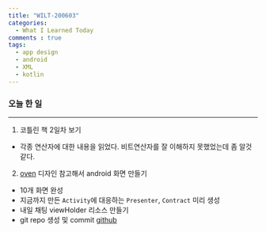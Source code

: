 ```yaml
---
title: "WILT-200603"
categories:
  - What I Learned Today
comments : true
tags:
  - app design
  - android
  - XML
  - kotlin
---
```


### 오늘 한 일
----

1. 코틀린 책 2일차 보기
  - 각종 연산자에 대한 내용을 읽었다. 비트연산자를 잘 이해하지 못했었는데 좀 알것같다.<br>

2. [oven] 디자인 참고해서 android 화면 만들기
  - 10개 화면 완성
  - 지금까지 만든 `Activity`에 대응하는 `Presenter`, `Contract` 미리 생성
  - 내일 채팅 viewHolder 리소스 만들기
  - git repo 생성 및 commit  [github]

  [oven]:https://ovenapp.io/project/3SvvkQTJ1RxMIUygFdWt2LnJ3U5OxfGm#Prkx8
  [github]:https://github.com/YesolLee421/Fine_android

